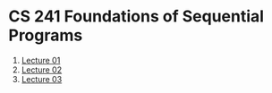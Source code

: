 # CS 241 Foundations of Sequential Programs

1. [Lecture 01](lecture01.md)
2. [Lecture 02](lecture02.md)
3. [Lecture 03](lecture03.md)
